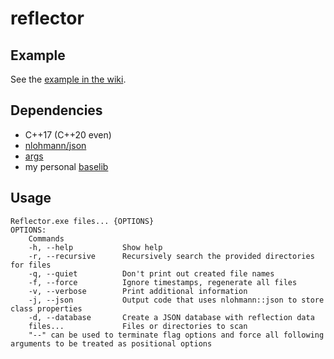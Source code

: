 # reflector

## Example

See the [example in the wiki](https://github.com/ghassanpl/reflector/wiki/Example).

## Dependencies

* C++17 (C++20 even)
* [nlohmann/json](https://github.com/nlohmann/json/)
* [args](https://github.com/Taywee/args)
* my personal [baselib](https://github.com/ghassanpl/baselib)

## Usage

	Reflector.exe files... {OPTIONS}
	OPTIONS:
		Commands
		-h, --help           Show help
		-r, --recursive      Recursively search the provided directories for files
		-q, --quiet          Don't print out created file names
		-f, --force          Ignore timestamps, regenerate all files
		-v, --verbose        Print additional information
		-j, --json           Output code that uses nlohmann::json to store class properties
		-d, --database       Create a JSON database with reflection data
		files...             Files or directories to scan
		"--" can be used to terminate flag options and force all following arguments to be treated as positional options
